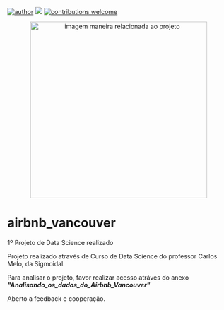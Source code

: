 [![author](https://img.shields.io/badge/author-GuilhermeAnjosFernandes-red.svg)](https://www.linkedin.com/in/guilherme-dos-anjos-fernandes) [![](https://img.shields.io/badge/python-3.7+-blue.svg)](https://www.python.org/downloads/release/python-365/) [![contributions welcome](https://img.shields.io/badge/contributions-welcome-brightgreen.svg?style=flat)](https://github.com/GuilhermeAnjosFernandes/airbnb_vancouver/issues)

<p align="center">
  <img src="https://images.unsplash.com/photo-1559510859-42b76a39988f?ixid=MnwxMjA3fDB8MHxzZWFyY2h8MzF8fHZhbmNvdXZlcnxlbnwwfHwwfHw%3D&ixlib=rb-1.2.1&auto=format&fit=crop&w=500&q=60" alt="imagem maneira relacionada ao projeto"height=400px >
</p>

# airbnb_vancouver
1º Projeto de Data Science realizado


Projeto realizado através de Curso de Data Science do professor Carlos Melo, da Sigmoidal.

Para analisar o projeto, favor realizar acesso atráves do anexo ***"Analisando_os_dados_do_Airbnb_Vancouver"***

Aberto a feedback e cooperação.
